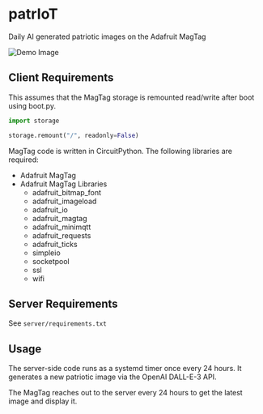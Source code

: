 # patrIoT

Daily AI generated patriotic images on the Adafruit MagTag

![Demo Image](demo.png)

## Client Requirements

This assumes that the MagTag storage is remounted read/write after boot using boot.py.

```python
import storage

storage.remount("/", readonly=False)
```

MagTag code is written in CircuitPython. The following libraries are required:

- Adafruit MagTag
- Adafruit MagTag Libraries
  - adafruit_bitmap_font
  - adafruit_imageload
  - adafruit_io
  - adafruit_magtag
  - adafruit_minimqtt
  - adafruit_requests
  - adafruit_ticks
  - simpleio
  - socketpool
  - ssl
  - wifi

## Server Requirements

See `server/requirements.txt`

## Usage

The server-side code runs as a systemd timer once every 24 hours. It generates a new patriotic image via the OpenAI DALL-E-3 API.

The MagTag reaches out to the server every 24 hours to get the latest image and display it.
